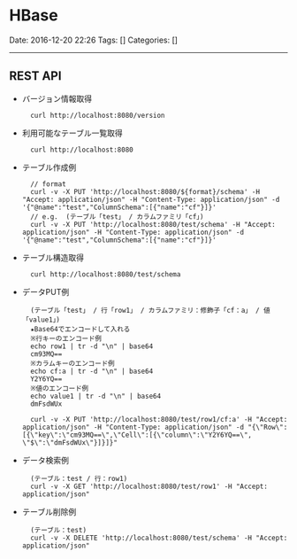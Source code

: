 # HBase

Date: 2016-12-20 22:26
Tags: []
Categories: []

---

## REST API

- バージョン情報取得

        curl http://localhost:8080/version

- 利用可能なテーブル一覧取得

        curl http://localhost:8080

- テーブル作成例

        // format
        curl -v -X PUT 'http://localhost:8080/${format}/schema' -H "Accept: application/json" -H "Content-Type: application/json" -d '{"@name":"test","ColumnSchema":[{"name":"cf"}]}'
        // e.g.  (テーブル「test」 / カラムファミリ「cf」)
        curl -v -X PUT 'http://localhost:8080/test/schema' -H "Accept: application/json" -H "Content-Type: application/json" -d '{"@name":"test","ColumnSchema":[{"name":"cf"}]}'

- テーブル構造取得

        curl http://localhost:8080/test/schema

- データPUT例

        (テーブル「test」 / 行「row1」 / カラムファミリ：修飾子「cf：a」 / 値「value1」)
        ★Base64でエンコードして入れる
        ※行キーのエンコード例
        echo row1 | tr -d "\n" | base64
        cm93MQ==
        ※カラムキーのエンコード例
        echo cf:a | tr -d "\n" | base64
        Y2Y6YQ==
        ※値のエンコード例
        echo value1 | tr -d "\n" | base64
        dmFsdWUx

        curl -v -X PUT 'http://localhost:8080/test/row1/cf:a' -H "Accept: application/json" -H "Content-Type: application/json" -d "{\"Row\":[{\"key\":\"cm93MQ==\",\"Cell\":[{\"column\":\"Y2Y6YQ==\", \"$\":\"dmFsdWUx\"}]}]}"

- データ検索例

        (テーブル：test / 行：row1)
        curl -v -X GET 'http://localhost:8080/test/row1' -H "Accept: application/json"

- テーブル削除例

        (テーブル：test)
        curl -v -X DELETE 'http://localhost:8080/test/schema' -H "Accept: application/json"


